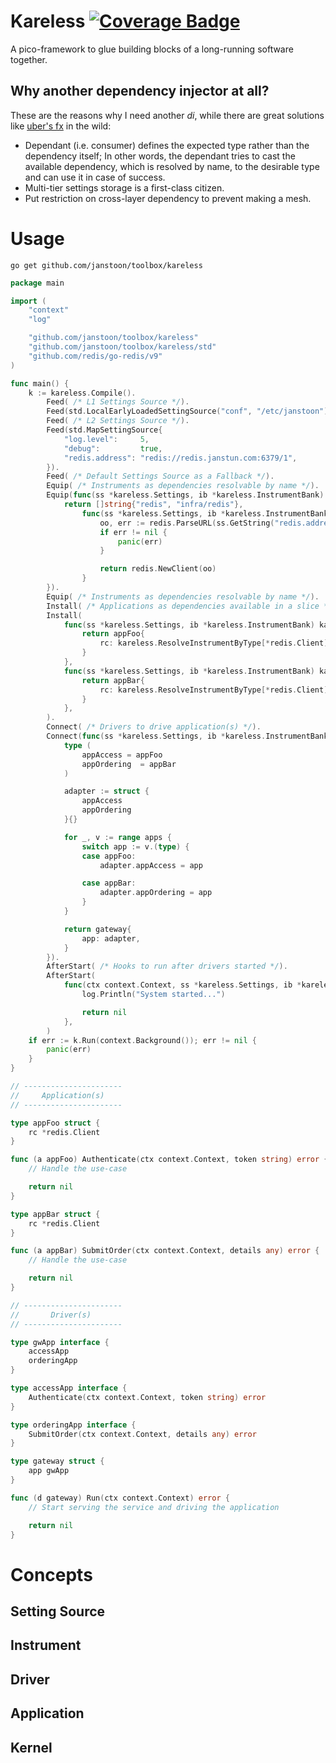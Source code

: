 # Kareless [![Coverage Badge][bdg-cov-kareless]][action-tests]
A pico-framework to glue building blocks of a long-running software together.

## Why another dependency injector at all?
These are the reasons why I need another _di_, while there are great solutions like [uber's fx][uber-fx] in the wild:
* Dependant (i.e. consumer) defines the expected type rather than the dependency itself;
In other words, the dependant tries to cast the available dependency, which is resolved by name, to the desirable type
and can use it in case of success.
* Multi-tier settings storage is a first-class citizen.
* Put restriction on cross-layer dependency to prevent making a mesh.

# Usage

```shell
go get github.com/janstoon/toolbox/kareless
```

```go
package main

import (
	"context"
	"log"

	"github.com/janstoon/toolbox/kareless"
	"github.com/janstoon/toolbox/kareless/std"
	"github.com/redis/go-redis/v9"
)

func main() {
	k := kareless.Compile().
		Feed( /* L1 Settings Source */).
		Feed(std.LocalEarlyLoadedSettingSource("conf", "/etc/janstoon")).
		Feed( /* L2 Settings Source */).
		Feed(std.MapSettingSource{
			"log.level":     5,
			"debug":         true,
			"redis.address": "redis://redis.janstun.com:6379/1",
		}).
		Feed( /* Default Settings Source as a Fallback */).
		Equip( /* Instruments as dependencies resolvable by name */).
		Equip(func(ss *kareless.Settings, ib *kareless.InstrumentBank) ([]string, kareless.InstrumentConstructor) {
			return []string{"redis", "infra/redis"},
				func(ss *kareless.Settings, ib *kareless.InstrumentBank) kareless.Instrument {
					oo, err := redis.ParseURL(ss.GetString("redis.address"))
					if err != nil {
						panic(err)
					}

					return redis.NewClient(oo)
				}
		}).
		Equip( /* Instruments as dependencies resolvable by name */).
		Install( /* Applications as dependencies available in a slice */).
		Install(
			func(ss *kareless.Settings, ib *kareless.InstrumentBank) kareless.Application {
				return appFoo{
					rc: kareless.ResolveInstrumentByType[*redis.Client](ib, "redis"),
				}
			},
			func(ss *kareless.Settings, ib *kareless.InstrumentBank) kareless.Application {
				return appBar{
					rc: kareless.ResolveInstrumentByType[*redis.Client](ib, "infra/redis"),
				}
			},
		).
		Connect( /* Drivers to drive application(s) */).
		Connect(func(ss *kareless.Settings, ib *kareless.InstrumentBank, apps []kareless.Application) kareless.Driver {
			type (
				appAccess = appFoo
				appOrdering  = appBar
			)

			adapter := struct {
				appAccess
				appOrdering
			}{}

			for _, v := range apps {
				switch app := v.(type) {
				case appFoo:
					adapter.appAccess = app

				case appBar:
					adapter.appOrdering = app
				}
			}

			return gateway{
				app: adapter,
			}
		}).
		AfterStart( /* Hooks to run after drivers started */).
		AfterStart(
			func(ctx context.Context, ss *kareless.Settings, ib *kareless.InstrumentBank, apps []kareless.Application) error {
				log.Println("System started...")

				return nil
			},
		)
	if err := k.Run(context.Background()); err != nil {
		panic(err)
	}
}

// ----------------------
//     Application(s)
// ----------------------

type appFoo struct {
	rc *redis.Client
}

func (a appFoo) Authenticate(ctx context.Context, token string) error {
	// Handle the use-case

	return nil
}

type appBar struct {
	rc *redis.Client
}

func (a appBar) SubmitOrder(ctx context.Context, details any) error {
	// Handle the use-case

	return nil
}

// ----------------------
//       Driver(s)
// ----------------------

type gwApp interface {
	accessApp
	orderingApp
}

type accessApp interface {
	Authenticate(ctx context.Context, token string) error
}

type orderingApp interface {
	SubmitOrder(ctx context.Context, details any) error
}

type gateway struct {
	app gwApp
}

func (d gateway) Run(ctx context.Context) error {
	// Start serving the service and driving the application

	return nil
}
```

# Concepts

## Setting Source
## Instrument
## Driver
## Application
## Kernel

[action-tests]: https://github.com/janstoon/toolbox/actions?query=branch%3Amaster+workflow%3Atests
[bdg-cov-kareless]: https://img.shields.io/endpoint?url=https://gist.githubusercontent.com/pouyanh/69229998008a13b9b87590ebe50ecded/raw/janstoon_toolbox_kareless_refs_heads_master.json
[uber-fx]: https://go.uber.org/fx
